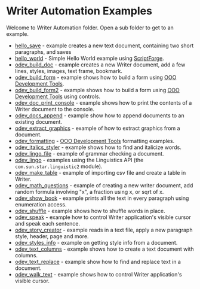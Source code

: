 # Writer Automation Examples

Welcome to Writer Automation folder. Open a sub folder to get to an example.

- [hello_save](./odev_hello_save/) - example creates a new text document, containing two short paragraphs, and saves
- [hello_world](./hello_world/) - Simple Hello World example using [ScriptForge].
- [odev_build_doc](./odev_build_doc/) - example creates a new Writer document, add a few lines, styles, images, text frame, bookmark.
- [odev_build_form](./odev_build_form/) - example shows how to build a form using [OOO Development Tools].
- [odev_build_form2](./odev_build_form2/) - example shows how to build a form using [OOO Development Tools] using controls.
- [odev_doc_print_console](./odev_doc_print_console/) - example shows how to print the contents of a Writer document to the console.
- [odev_docs_append](./odev_docs_append/) - example show how to append documents to an existing document.
- [odev_extract_graphics](./odev_extract_graphics/) - example of how to extract graphics from a document.
- [odev_formatting](./odev_formatting/) - [OOO Development Tools] formatting examples.
- [odev_italics_styler](./odev_italics_styler/) - example shows how to find and italicize words.
- [odev_lingo_file](./odev_lingo_file) - example of grammar checking a document.
- [odev_lingo](./odev_lingo/) - examples using the Linguistics API (the `com.sun.star.linguistic2` module).
- [odev_make_table](./odev_make_table/) - example of importing csv file and create a table in Writer.
- [odev_math_questions](./odev_math_questions/) - example of creating a new writer document, add random formula involving "x",  a fraction using x, or sqrt of x.
- [odev_show_book](./odev_show_book/) - example prints all the text in every paragraph using enumeration access.
- [odev_shuffle](./odev_shuffle/) - example shows how to shuffle words in place.
- [odev_speak](./odev_speak/) - example how to control Writer application's visible cursor and speak each sentence.
- [odev_story_creator](./odev_story_creator/) - example reads in a text file, apply a new paragraph style, header, page and more.
- [odev_styles_info](./odev_styles_info/) - example on getting style info from a document.
- [odev_text_columns](./odev_text_columns/) - example shows how to create a text document with columns.
- [odev_text_replace](./odev_text_replace/) - example show how to find and replace text in a document.
- [odev_walk_text](./odev_walk_text/) - example shows how to control Writer application's visible cursor.

[ScriptForge]: https://gitlab.com/LibreOfficiant/scriptforge
[OOO Development Tools]: https://python-ooo-dev-tools.readthedocs.io/en/latest/
